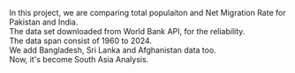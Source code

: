 In this project, we are comparing total populaiton and Net Migration Rate for Pakistan and India.\
The data set downloaded from World Bank API, for the reliability. \
The data span consist of 1960 to 2024.\
We add Bangladesh, Sri Lanka and Afghanistan data too.\
Now, it's become South Asia Analysis. 
